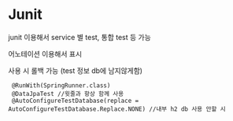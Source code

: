 Junit
==

junit 이용해서 service 별 test, 통합 test 등 가능

어노테이션 이용해서 표시

사용 시 롤백 가능 (test 정보 db에 남지않게함)
     
     @RunWith(SpringRunner.class)
     @DataJpaTest //윗줄과 항상 함께 사용
     @AutoConfigureTestDatabase(replace = AutoConfigureTestDatabase.Replace.NONE) //내부 h2 db 사용 안할 시